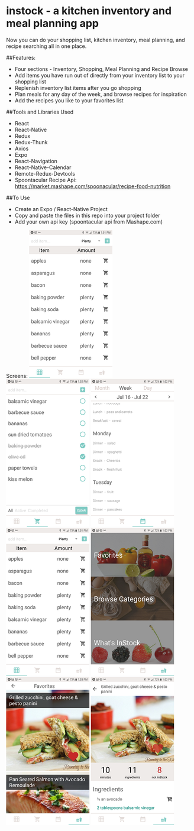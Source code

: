 # instock - a kitchen inventory and meal planning app

Now you can do your shopping list, kitchen inventory, meal planning, and recipe searching all in one place.

##Features:
 * Four sections - Inventory, Shopping, Meal Planning and Recipe Browse
 * Add items you have run out of directly from your inventory list to your shopping list
 * Replenish inventory list items after you go shopping
 * Plan meals for any day of the week, and browse recipes for inspiration
 * Add the recipes you like to your favorites list
 
##Tools and Libraries Used
 * React
 * React-Native
 * Redux
 * Redux-Thunk
 * Axios
 * Expo
 * React-Navigation
 * React-Native-Calendar
 * Remote-Redux-Devtools
 * Spoontacular Recipe Api: https://market.mashape.com/spoonacular/recipe-food-nutrition
 
##To Use
 * Create an Expo / React-Native Project
 * Copy and paste the files in this repo into your project folder
 * Add your own api key (spoontacular api from Mashape.com)

Screens:
![screenshot](/Screenshots/Screenshot_20170720-130147.png "Inventory") ![screenshot](/Screenshots/Screenshot_20170720-130204.png "Shopping") ![screenshot](/Screenshots/Screenshot_20170720-130233.png "Meal Planning")
![screenshot](/Screenshots/Screenshot_20170720-130147.png "Weekly Meals") ![screenshot](/Screenshots/Screenshot_20170720-130317.png "Recipes") ![screenshot](/Screenshots/Screenshot_20170720-130330.png "Recipe Search Results")
![screenshot](/Screenshots/Screenshot_20170720-130343.png "Recipe Details") 
